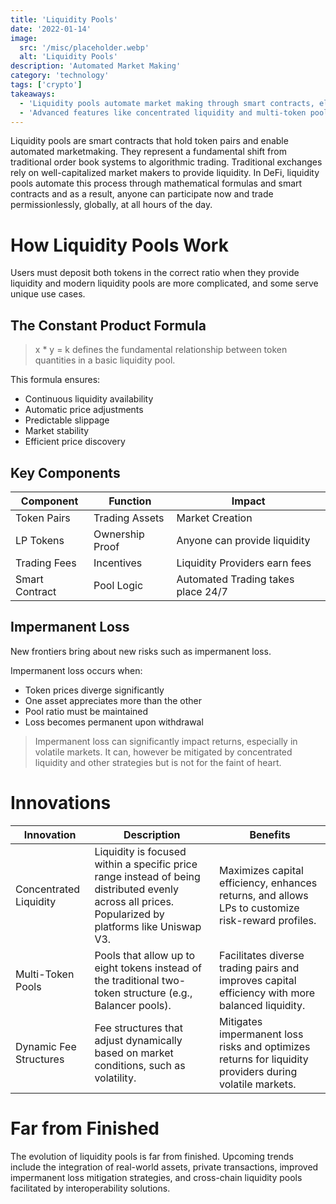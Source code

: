 ```yaml
---
title: 'Liquidity Pools'
date: '2022-01-14'
image:
  src: '/misc/placeholder.webp'
  alt: 'Liquidity Pools'
description: 'Automated Market Making'
category: 'technology'
tags: ['crypto']
takeaways:
  - 'Liquidity pools automate market making through smart contracts, eliminating the need for traditional order books.'
  - 'Advanced features like concentrated liquidity and multi-token pools optimize capital efficiency.'
---
```


Liquidity pools are smart contracts that hold token pairs and enable automated marketmaking. They represent a fundamental shift from traditional order book systems to algorithmic trading. Traditional exchanges rely on well-capitalized market makers to provide liquidity. In DeFi, liquidity pools automate this process through mathematical formulas and smart contracts and as a result, anyone can participate now and trade permissionlessly, globally, at all hours of the day.

# How Liquidity Pools Work

Users must deposit both tokens in the correct ratio when they provide liquidity and modern liquidity pools are more complicated, and some serve unique use cases.

## The Constant Product Formula

> x \* y = k defines the fundamental relationship between token quantities in a basic liquidity pool.

This formula ensures:

- Continuous liquidity availability
- Automatic price adjustments
- Predictable slippage
- Market stability
- Efficient price discovery

## Key Components

| Component      | Function        | Impact                             |
| -------------- | --------------- | ---------------------------------- |
| Token Pairs    | Trading Assets  | Market Creation                    |
| LP Tokens      | Ownership Proof | Anyone can provide liquidity       |
| Trading Fees   | Incentives      | Liquidity Providers earn fees      |
| Smart Contract | Pool Logic      | Automated Trading takes place 24/7 |

## Impermanent Loss

New frontiers bring about new risks such as impermanent loss.

Impermanent loss occurs when:

- Token prices diverge significantly
- One asset appreciates more than the other
- Pool ratio must be maintained
- Loss becomes permanent upon withdrawal

> Impermanent loss can significantly impact returns, especially in volatile markets. It can, however be mitigated by concentrated liquidity and other strategies but is not for the faint of heart.

# Innovations

| Innovation             | Description                                                                                                                                         | Benefits                                                                                                |
| ---------------------- | --------------------------------------------------------------------------------------------------------------------------------------------------- | ------------------------------------------------------------------------------------------------------- |
| Concentrated Liquidity | Liquidity is focused within a specific price range instead of being distributed evenly across all prices. Popularized by platforms like Uniswap V3. | Maximizes capital efficiency, enhances returns, and allows LPs to customize risk-reward profiles.       |
| Multi-Token Pools      | Pools that allow up to eight tokens instead of the traditional two-token structure (e.g., Balancer pools).                                          | Facilitates diverse trading pairs and improves capital efficiency with more balanced liquidity.         |
| Dynamic Fee Structures | Fee structures that adjust dynamically based on market conditions, such as volatility.                                                              | Mitigates impermanent loss risks and optimizes returns for liquidity providers during volatile markets. |

# Far from Finished

The evolution of liquidity pools is far from finished. Upcoming trends include the integration of real-world assets, private transactions, improved impermanent loss mitigation strategies, and cross-chain liquidity pools facilitated by interoperability solutions.
